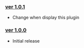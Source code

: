 ### [ver 1.0.1](https://github.com/shiraji/open-commit-on-github/releases/tag/v1.0.1)

* Change when display this plugin

### [ver 1.0.0](https://github.com/shiraji/open-commit-on-github/releases/tag/v1.0.0)

* Initial release
